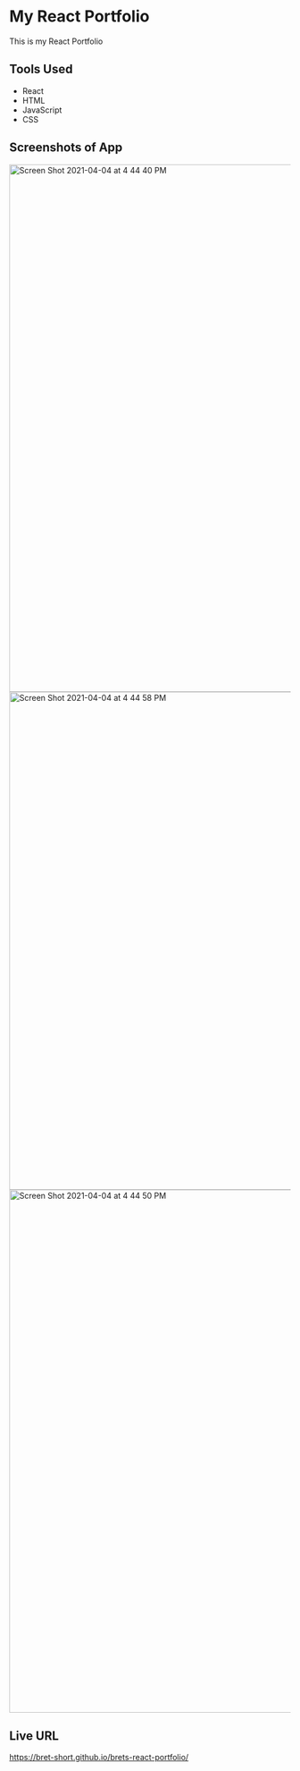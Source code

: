 # My React Portfolio

This is my React Portfolio

## Tools Used

- React
- HTML
- JavaScript
- CSS

## Screenshots of App
<img width="944" alt="Screen Shot 2021-04-04 at 4 44 40 PM" src="https://user-images.githubusercontent.com/73445178/113523518-1fa3dc00-9565-11eb-8e53-e619e4ae9b17.png">
<img width="891" alt="Screen Shot 2021-04-04 at 4 44 58 PM" src="https://user-images.githubusercontent.com/73445178/113523513-1ca8eb80-9565-11eb-85bd-73adf4a986de.png">
<img width="936" alt="Screen Shot 2021-04-04 at 4 44 50 PM" src="https://user-images.githubusercontent.com/73445178/113523514-1dda1880-9565-11eb-9056-46ad0f2b4daf.png">


## Live URL
https://bret-short.github.io/brets-react-portfolio/

